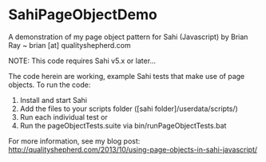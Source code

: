 SahiPageObjectDemo
==================

A demonstration of my page object pattern for Sahi (Javascript)
by Brian Ray ~ brian [at] qualityshepherd.com

NOTE: This code requires Sahi v5.x or later... 

The code herein are working, example Sahi tests that make use of page objects. To run the code:

1. Install and start Sahi
2. Add the files to your scripts folder ([sahi folder]/userdata/scripts/)
3. Run each individual test or
4. Run the pageObjectTests.suite via bin/runPageObjectTests.bat

For more information, see my blog post:
http://qualityshepherd.com/2013/10/using-page-objects-in-sahi-javascript/
